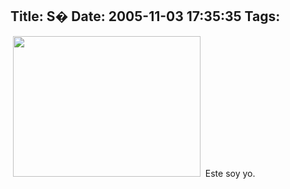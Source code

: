 Title: S�
Date: 2005-11-03 17:35:35
Tags: 
---
 <a target="_blank" href="http://damog.nipl.net/images/nkdamog.jpg"><img width="300" height="225" border="0" src="http://damog.nipl.net/images/nkdamog-mini.jpg" alt=" "/></a>  Este soy yo.  <br/><br/>
